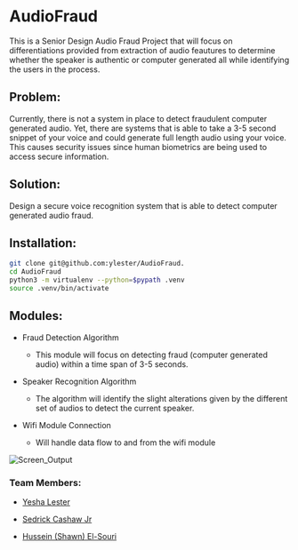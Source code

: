 # AudioFraud

This is a Senior Design Audio Fraud Project that will focus on differentiations provided from extraction of audio feautures to determine whether the speaker is authentic or computer generated all while identifying the users in the process.

## Problem:

Currently, there is not a system in place to detect fraudulent computer generated audio. Yet, there are systems that is able to take a 3-5 second snippet of your voice and could generate full length audio using your voice. This causes security issues since human biometrics are being used to access secure information.

## Solution:

Design a secure voice recognition system that is able to detect computer generated audio fraud.

## Installation:

```bash
git clone git@github.com:ylester/AudioFraud.
cd AudioFraud
python3 -m virtualenv --python=$pypath .venv
source .venv/bin/activate
```

## Modules:

- Fraud Detection Algorithm
    - This module will focus on detecting fraud (computer generated audio) within a time span of 3-5 seconds.

- Speaker Recognition Algorithm
    - The algorithm will identify the slight alterations given by the different set of audios to detect the current speaker.

- Wifi Module Connection
    - Will handle data flow to and from the wifi module

![Screen_Output](https://raw.githubusercontent.com/ylester/AudioFraud/master/SMD.png)


### Team Members:

- [Yesha Lester](https://github.com/ylester)

- [Sedrick Cashaw Jr](https://github.com/sedcash)

- [Hussein (Shawn) El-Souri](https://github.com/helsouri)
